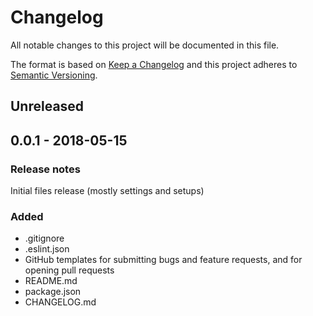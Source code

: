 # Changelog
All notable changes to this project will be documented in this file.

The format is based on [Keep a Changelog](http://keepachangelog.com/en/1.0.0/)
and this project adheres to [Semantic Versioning](http://semver.org/spec/v2.0.0.html).

## Unreleased

## 0.0.1 - 2018-05-15
### Release notes
Initial files release (mostly settings and setups)

### Added
- .gitignore
- .eslint.json
- GitHub templates for submitting bugs and feature requests, and for opening pull requests
- README.md
- package.json
- CHANGELOG.md
